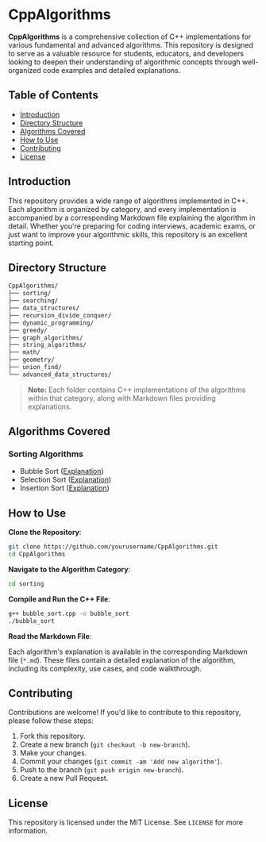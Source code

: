 # CppAlgorithms

**CppAlgorithms** is a comprehensive collection of C++ implementations for various fundamental and advanced algorithms. This repository is designed to serve as a valuable resource for students, educators, and developers looking to deepen their understanding of algorithmic concepts through well-organized code examples and detailed explanations.

## Table of Contents

- [Introduction](#introduction)
- [Directory Structure](#directory-structure)
- [Algorithms Covered](#algorithms-covered)
- [How to Use](#how-to-use)
- [Contributing](#contributing)
- [License](#license)

## Introduction

This repository provides a wide range of algorithms implemented in C++. Each algorithm is organized by category, and every implementation is accompanied by a corresponding Markdown file explaining the algorithm in detail. Whether you're preparing for coding interviews, academic exams, or just want to improve your algorithmic skills, this repository is an excellent starting point.

## Directory Structure

```markdown
CppAlgorithms/
├── sorting/
├── searching/
├── data_structures/
├── recursion_divide_conquer/
├── dynamic_programming/
├── greedy/
├── graph_algorithms/
├── string_algorithms/
├── math/
├── geometry/
├── union_find/
└── advanced_data_structures/
```

> **Note:** Each folder contains C++ implementations of the algorithms within that category, along with Markdown files providing explanations.

## Algorithms Covered

### Sorting Algorithms

- Bubble Sort ([Explanation](sorting/bubble_sort.md))
- Selection Sort ([Explanation](sorting/selection_sort.md))
- Insertion Sort ([Explanation](sorting/insertion_sort.md))

## How to Use

**Clone the Repository**:

```bash
git clone https://github.com/yourusername/CppAlgorithms.git
cd CppAlgorithms
```

**Navigate to the Algorithm Category**:

```bash
cd sorting
```

**Compile and Run the C++ File**:

```bash
g++ bubble_sort.cpp -o bubble_sort
./bubble_sort
```

**Read the Markdown File**:

Each algorithm's explanation is available in the corresponding Markdown file (`*.md`). These files contain a detailed explanation of the algorithm, including its complexity, use cases, and code walkthrough.

## Contributing

Contributions are welcome! If you'd like to contribute to this repository, please follow these steps:

1. Fork this repository.
2. Create a new branch (`git checkout -b new-branch`).
3. Make your changes.
4. Commit your changes (`git commit -am 'Add new algorithm'`).
5. Push to the branch (`git push origin new-branch`).
6. Create a new Pull Request.

## License

This repository is licensed under the MIT License. See `LICENSE` for more information.
